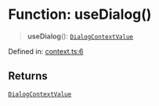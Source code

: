 # Function: useDialog()

> **useDialog**(): [`DialogContextValue`](../type-aliases/DialogContextValue.md)

Defined in: [context.ts:6](https://github.com/MOhhh-ok/react-dialog-hub/blob/c5e3c43b911f4249d29d79fe042fbb21d3e67650/packages/react-dialog-hub/src/context.ts#L6)

## Returns

[`DialogContextValue`](../type-aliases/DialogContextValue.md)
